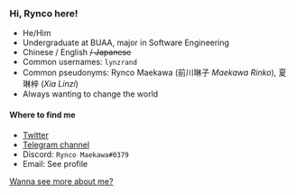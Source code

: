 ### Hi, Rynco here!

- He/Him
- Undergraduate at BUAA, major in Software Engineering
- Chinese / English ~~/ Japanese~~
- Common usernames: `lynzrand`
- Common pseudonyms: Rynco Maekawa (前川琳子 _Maekawa Rinko_), 夏琳梓 (_Xia Linzi_)
- Always wanting to change the world

#### Where to find me

- [Twitter](https://twitter.com/lynzrand)
- [Telegram channel](https://t.me/rynif)
- Discord: `Rynco Maekawa#0379`
- Email: See profile

[Wanna see more about me?](about.md)
